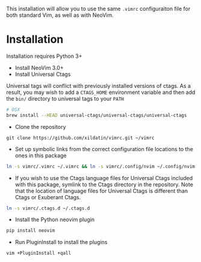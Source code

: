 This installation will allow you to use the same `.vimrc` configuraiton file for both standard Vim, as well as with NeoVim.

# Installation
Installation requires Python 3+

* Install NeoVim 3.0+
* Install Universal Ctags

Universal tags will conflict with previously installed versions of ctags.  As a result, you may wish to add
a `CTAGS_HOME` environment variable and then add the `bin/` directory to universal tags to your `PATH`

```bash
# OSX
brew install --HEAD universal-ctags/universal-ctags/universal-ctags
```

* Clone the repository

```
git clone https://github.com/xildatin/vimrc.git ~/vimrc
```

* Set up symbolic links from the correct configuration file locations to the ones in this package
```bash
ln -s vimrc/.vimrc ~/.vimrc && ln -s vimrc/.config/nvim ~/.config/nvim
```

* If you wish to use the Ctags language files for Universal Ctags included with this package, symlink to the Ctags directory in the repository.  Note that
the location of language files for Universal Ctags is different than Ctags or Exuberant Ctags.
```bash
ln -s vimrc/.ctags.d ~/.ctags.d
```

* Install the Python neovim plugin
```bash
pip install neovim
```

* Run PluginInstall to install the plugins
```bash
vim +PluginInstall +qall
```
